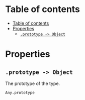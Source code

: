 
# Table of contents

- [Table of contents](#table-of-contents)
- [Properties](#properties)
  - [`.prototype -> Object`](#prototype---object)

# Properties

## `.prototype -> Object`

The prototype of the type.

```lxm
Any.prototype
```
